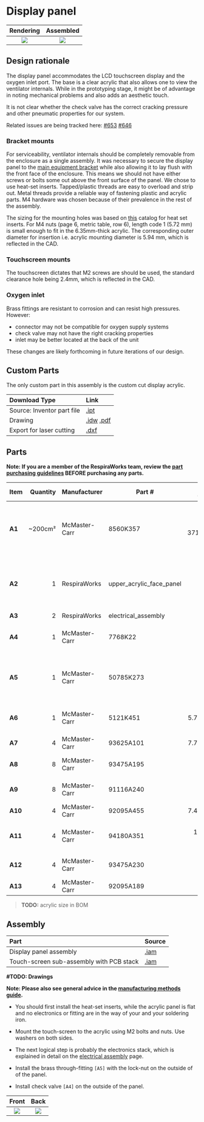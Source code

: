 # Display panel

| Rendering | Assembled |
|:-------------------------:|:-------------------------:|
| ![](images/display_panel_assembly_rendering.jpg) | ![](images/assembly_with_stack.jpg) |

## Design rationale

The display panel accommodates the LCD touchscreen display and the oxygen inlet port. The base is a clear acrylic
that also allows one to view the ventilator internals. While in the prototyping stage, it might be of advantage
in noting mechanical problems and also adds an aesthetic touch.

It is not clear whether the check valve has the correct cracking pressure and other pneumatic properties for our system.

Related issues are being tracked here:
[#653](https://github.com/RespiraWorks/Ventilator/issues/653)
[#646](https://github.com/RespiraWorks/Ventilator/issues/646)

### Bracket mounts

For serviceability, ventilator internals should be completely removable from the enclosure as a single assembly.
It was necessary to secure the display panel to the [main equipment bracket](../enclosure) while also allowing it
to lay flush with the front face of the enclosure. This means we should not have either screws or bolts some out
above the front surface of the panel. We chose to use heat-set inserts. Tapped/plastic threads are easy to overload and strip out. Metal threads provide a
reliable way of fastening plastic and acrylic parts. M4 hardware was chosen because of their prevalence in the rest of
the assembly.

The sizing for the mounting holes was based on [this](https://www.pemnet.com/fastening_products/pdf/sidata.pdf) catalog
for heat set inserts. For M4 nuts (page 6, metric table, row 6), length code 1 (5.72 mm) is small enough to fit in the
6.35mm-thick acrylic. The corresponding outer diameter for insertion i.e. acrylic mounting diameter is 5.94 mm,
which is reflected in the CAD.

### Touchscreen mounts

The touchscreen dictates that M2 screws are should be used, the standard clearance hole being 2.4mm,
which is reflected in the CAD.

### Oxygen inlet

Brass fittings are resistant to corrosion and can resist high pressures.
However:
* connector may not be compatible for oxygen supply systems
* check valve may not have the right cracking properties
* inlet may be better located at the back of the unit

These changes are likely forthcoming in future iterations of our design.

## Custom Parts

The only custom part in this assembly is the custom cut display acrylic.

| Download Type | Link   |
|:--------------|:-------|
| Source: Inventor part file | [.ipt](display_panel_acrylic_plate.ipt) |
| Drawing                    | [.idw](display_panel_acrylic_plate.idw) [.pdf](display_panel_acrylic_plate.pdf) |
| Export for laser cutting   | [.dxf](display_panel_acrylic_plate.dxf) |

## Parts

**Note: If you are a member of the RespiraWorks team, review the [part purchasing guidelines][ppg]
BEFORE purchasing any parts.**

[ppg]: ../purchasing_guidelines.md
[pneu]: ../pneumatics

| Item  | Quantity | Manufacturer  | Part #                   | Price (USD)  | Sources[*][ppg]| Notes |
| ----- |---------:| ------------- | ------------------------ | ------------:|:--------------:|:------|
|**A1** | ~200cm²  | McMaster-Carr | 8560K357                 | 55 / 3716cm² | [C][a1mcmc]    | 1/4" (6.35mm) thick clear acrylic sheet, to make `[A2]` below |
|**A2** | 1        | RespiraWorks  | upper_acrylic_face_panel |              | [Rw][a2rw]     | Upper acrylic face panel, cut from acrylic `[A1]` |
|**A3** | 2        | RespiraWorks  | electrical_assembly      |              | [Rw][a3rw]     |  |
|**A4** | 1        | McMaster-Carr | 7768K22                  | 11.62        | [C][a4mcmc]    | brass threaded check valve |
|**A5** | 1        | McMaster-Carr | 50785K273                | 8.23         | [C][a5mcmc]    | through-wall straight connector, 1/4NPT female |
|**A6** | 1        | McMaster-Carr | 5121K451                 | 5.78 / 10    | [C][a6mcmc]    | 1/4 NPT x 1/4" ID barbed adapter |
|**A7** | 4        | McMaster-Carr | 93625A101                | 7.70 / 10    | [C][a7mcmc]    | M2 lock nut |
|**A8** | 8        | McMaster-Carr | 93475A195                | 1.06 / 100   | [C][a8mcmc]    | M2 washer, 5mm OD |
|**A9** | 8        | McMaster-Carr | 91116A240                | 2.40 / 100   | [C][a9mcmc]    | M2 washer, 7mm OD |
|**A10**| 4        | McMaster-Carr | 92095A455                | 7.44 / 25    | [C][a10mcmc]   | M2 screw, 12mm |
|**A11**| 4        | McMaster-Carr | 94180A351                | 15.47 / 100  | [C][a11mcmc]   | Heat-set inserts for M4 screws |
|**A12**| 4        | McMaster-Carr | 93475A230                | 1.86 / 100   | [C][a12mcmc]   | M4 washer, 9mm OD |
|**A13**| 4        | McMaster-Carr | 92095A189                | 8.89 / 100   | [C][a13mcmc]   | M4 screw, 8mm |

>**TODO:** acrylic size in BOM

[a1mcmc]:  https://www.mcmaster.com/8560K357/
[a2rw]:    #custom-parts
[a3rw]:    electrical
[a4mcmc]:  https://www.mcmaster.com/7768K22/
[a5mcmc]:  https://www.mcmaster.com/50785K273/
[a6mcmc]:  https://www.mcmaster.com/5121K451
[a7mcmc]: https://www.mcmaster.com/93625A101/
[a8mcmc]: https://www.mcmaster.com/93475A195/
[a9mcmc]: https://www.mcmaster.com/91116A240/
[a10mcmc]: https://www.mcmaster.com/92095A455/
[a11mcmc]: https://www.mcmaster.com/94180A351/
[a12mcmc]: https://www.mcmaster.com/93475A230/
[a13mcmc]: https://www.mcmaster.com/92095A189/

## Assembly

| Part  | Source |
|:------|:-------|
| Display panel assembly    | [.iam](display_panel_assembly.iam) |
| Touch-screen sub-assembly with PCB stack | [.iam](display_and_PCB_stack_assembly.iam)       |

**#TODO: Drawings**

**Note: Please also see general advice in the [manufacturing methods guide](../methods).**

* You should first install the heat-set inserts, while the acrylic panel is flat and no electronics or fitting are in
  the way of your and your soldering iron.

* Mount the touch-screen to the acrylic using M2 bolts and nuts. Use washers on both sides.

* The next logical step is probably the electronics stack, which is explained in detail on the
  [electrical assembly](electrical) page.

* Install the brass through-fitting `[A5]` with the lock-nut on the outside of of the panel.

* Install check valve `[A4]` on the outside of the panel.

|  Front    |  Back   |
:------------------:|:-----------------:|
![](images/through-fitting_1.jpg)  |  ![](images/through-fitting_2.jpg)  |
